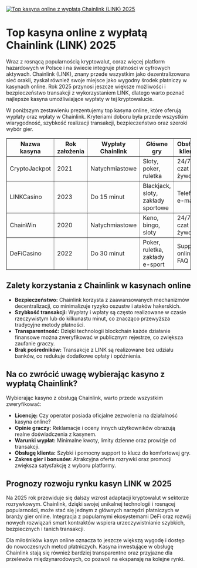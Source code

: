 [![Top kasyna online z wypłatą Chainlink (LINK) 2025](https://123-caf.pages.dev/gitsignup.png)](https://vrmoo.ru/Bt82HjjY)

<h1>Top kasyna online z wypłatą Chainlink (LINK) 2025</h1> <p>Wraz z rosnącą popularnością kryptowalut, coraz więcej platform hazardowych w Polsce i na świecie integruje płatności w cyfrowych aktywach. Chainlink (LINK), znany przede wszystkim jako dezentralizowana sieć orakli, zyskał również swoje miejsce jako wygodny środek płatniczy w kasynach online. Rok 2025 przynosi jeszcze większe możliwości i bezpieczeństwo transakcji z wykorzystaniem LINK, dlatego warto poznać najlepsze kasyna umożliwiające wypłaty w tej kryptowalucie.</p>  <p>W poniższym zestawieniu prezentujemy top kasyna online, które oferują wypłaty oraz wpłaty w Chainlink. Kryteriami doboru była przede wszystkim wiarygodność, szybkość realizacji transakcji, bezpieczeństwo oraz szeroki wybór gier.</p>  <table border="1" cellspacing="0" cellpadding="5" style="border-collapse: collapse; width: 100%;">   <thead>     <tr>       <th>Nazwa kasyna</th>       <th>Rok założenia</th>       <th>Wypłaty Chainlink</th>       <th>Główne gry</th>       <th>Obsługa klienta</th>     </tr>   </thead>   <tbody>     <tr>       <td>CryptoJackpot</td>       <td>2021</td>       <td>Natychmiastowe</td>       <td>Sloty, poker, ruletka</td>       <td>24/7 czat na żywo</td>     </tr>     <tr>       <td>LINKCasino</td>       <td>2023</td>       <td>Do 15 minut</td>       <td>Blackjack, sloty, zakłady sportowe</td>       <td>Telefon i e-mail</td>     </tr>     <tr>       <td>ChainWin</td>       <td>2020</td>       <td>Natychmiastowe</td>       <td>Keno, bingo, sloty</td>       <td>24/7 czat na żywo</td>     </tr>     <tr>       <td>DeFiCasino</td>       <td>2022</td>       <td>Do 30 minut</td>       <td>Poker, ruletka, zakłady e-sport</td>       <td>Support online i FAQ</td>     </tr>   </tbody> </table>  <h2>Zalety korzystania z Chainlink w kasynach online</h2> <ul>   <li><strong>Bezpieczeństwo:</strong> Chainlink korzysta z zaawansowanych mechanizmów decentralizacji, co minimalizuje ryzyko oszustw i ataków hakerskich.</li>   <li><strong>Szybkość transakcji:</strong> Wypłaty i wpłaty są często realizowane w czasie rzeczywistym lub do kilkunastu minut, co znacząco przewyższa tradycyjne metody płatności.</li>   <li><strong>Transparentność:</strong> Dzięki technologii blockchain każde działanie finansowe można zweryfikować w publicznym rejestrze, co zwiększa zaufanie graczy.</li>   <li><strong>Brak pośredników:</strong> Transakcje z LINK są realizowane bez udziału banków, co redukuje dodatkowe opłaty i opóźnienia.</li> </ul>  <h2>Na co zwrócić uwagę wybierając kasyno z wypłatą Chainlink?</h2> <p>Wybierając kasyno z obsługą Chainlink, warto przede wszystkim zweryfikować:</p> <ul>   <li><strong>Licencję:</strong> Czy operator posiada oficjalne zezwolenia na działalność kasyna online?</li>   <li><strong>Opinie graczy:</strong> Reklamacje i oceny innych użytkowników obrazują realne doświadczenia z kasynem.</li>   <li><strong>Warunki wypłat:</strong> Minimalne kwoty, limity dzienne oraz prowizje od transakcji.</li>   <li><strong>Obsługę klienta:</strong> Szybki i pomocny support to klucz do komfortowej gry.</li>   <li><strong>Zakres gier i bonusów:</strong> Atrakcyjna oferta rozrywki oraz promocji zwiększa satysfakcję z wyboru platformy.</li> </ul>  <h2>Prognozy rozwoju rynku kasyn LINK w 2025</h2> <p>Na 2025 rok przewiduje się dalszy wzrost adaptacji kryptowalut w sektorze rozrywkowym. Chainlink, dzięki swojej unikalnej technologii i rosnącej popularności, może stać się jednym z głównych narzędzi płatniczych w branży gier online. Integracja z popularnymi ekosystemami DeFi oraz rozwój nowych rozwiązań smart kontraktów wspiera urzeczywistnianie szybkich, bezpiecznych i tanich transakcji.</p>  <p>Dla miłośników kasyn online oznacza to jeszcze większą wygodę i dostęp do nowoczesnych metod płatniczych. Kasyna inwestujące w obsługę Chainlink stają się również bardziej transparentne oraz przyjazne dla przelewów międzynarodowych, co pozwoli na ekspansję na kolejne rynki.</p>
